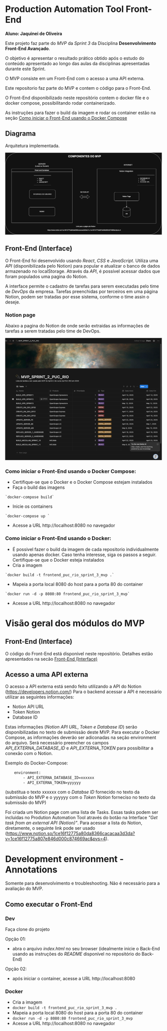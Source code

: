 # Production Automation Tool Front-End
**Aluno: Jaquinei de Oliveira**

Este projeto faz parte do *MVP* da *Sprint 3* da Disciplina **Desenvolvimento Front-End Avançado**.

O objetivo é apresentar o resultado prático obtido após o estudo do conteúdo apresentado ao longo das aulas da disciplinas apresentadas durante este Sprint.

O MVP consiste em um Front-End com o acesso a uma API externa.

Este repositorio faz parte do MVP e contem o código para o Front-End.

O Front-End disponibilizado neste repositório contem o docker file e o docker compose, possibilitando rodar containerizado. 

As instruções para fazer o build da imagem e rodar os container estão na seção [Como iniciar o Front-End usando o Docker Compose](#como-iniciar-o-frontend-usando-o-docker)

## Diagrama

Arquitetura implementada.

![Diagrama dos componentes do system](./src/assets/diagram/diagram_mvp.png)

## Front-End (Interface)

O Front-End foi desenvolvido usando *React*, *CSS* e *JavaScript*. Utiliza uma *API* (disponibilizada pelo Notion) para popular e atualizar o banco de dados armazenado no localStorage. Através da *API*, é possível acessar dados que foram populados uma pagina do Notion.

A interface permite o cadastro de tarefas para serem executadas pelo time de *DevOps* da empresa. Tarefas preenchidas por terceiros em uma página Notion, podem ser tratadas por esse sistema, conforme o time assin o deseje.

### Notion page
Abaixo a pagina do Notion de onde serão extraidas as informações de tarefas a serem tratadas pelo time de DevOps.

![Lista de terefas disponível no Notion](./src/assets/diagram/notion_page.png)


### Como iniciar o Front-End usando o Docker Compose:

- Certifique-se que o Docker e o Docker Compose estejam instalados
-  Faça o build das imagens
```
`docker-compose build`
```
- Inicie os containers
```
`docker-compose up `
```
- Acesse a URL http://localhost:8080 no navegador


### Como iniciar o Front-End usando o Docker:

- É possivel fazer o build da imagem de cada repositorio individualmente usando apenas docker. Caso tenha interesse, siga os passos a seguir.
Certifique-se que o Docker esteja instalados
- Cria a imagem
```
`docker build -t frontend_puc_rio_sprint_3_mvp .`
```
- Mapeia a porta local 8080 do host para a porta 80 do container
```
`docker run -d -p 8080:80 frontend_puc_rio_sprint_3_mvp`
```
- Acesse a URL http://localhost:8080 no navegador

# Visão geral dos módulos do MVP

## Front-End (Interface)

O código do Front-End está disponível neste repositório. Detalhes estão apresentados na secão [Front-End (Interface)](#frontend-interface)

## Acesso a uma API externa

O acesso a API externa está sendo feito utilizando a API do Notion (https://developers.notion.com/)
Para o backend acessar a API é necessário utilizar as seguintes informações:
- Notion API URL
- Token Notion
- Database ID

Estas informações (*Notion API URL*, *Token e Database ID*) serão disponibilizadas no texto de submissão deste MVP.
Para executar o Docker Compose, as informações deverão ser adiconadas na seção environment do arquivo. Será necessário preencher os campos *API_EXTERNA_DATABASE_ID* e *API_EXTERNA_TOKEN* para possibilitar a conexão com o Notion.

Exemplo do Docker-Compose:
```
    environment:
        - API_EXTERNA_DATABASE_ID=xxxxxx
        - API_EXTERNA_TOKEN=yyyyyy
```
(substitua o texto xxxxxx com o *Databse ID* fornecido no texto da submissão do MVP e o yyyyyy com o *Token Notion* forneciso no texto da submissão do MVP)

Foi criada um Notion page com uma lista de Tasks. Essas tasks podem ser incluidas no Prodution Automation Tool através do botão na Interface *"Get task from an external API (Notion)"*. 
Para acessar a lista do Notion, diretamente, o seguinte link pode ser usado (https://www.notion.so/1ce16f12775a80da8366cacacaa3d3da?v=1ce16f12775a807e846d000c874669ac&pvs=4).

# Development environment - Annotations
Somente para desenvolvimento e troubleshooting. Não é necessário para a avaliação do MVP.

## Como executar o Front-End

### Dev

Faça clone do projeto

Opção 01:
 - abra o arquivo *index.html* no seu browser (idealmente inicie o Back-End usando as instruções do *README* disponível no repositório do Back-End)

Opção 02:
-  após iniciar o container, acesse a URL http://localhost:8080

### Docker

- Cria a imagem
- `docker build -t frontend_puc_rio_sprint_3_mvp .`
- Mapeia a porta local 8080 do host para a porta 80 do container
- `docker run -d -p 8080:80 frontend_puc_rio_sprint_3_mvp`
- Acesse a URL http://localhost:8080 no navegador
